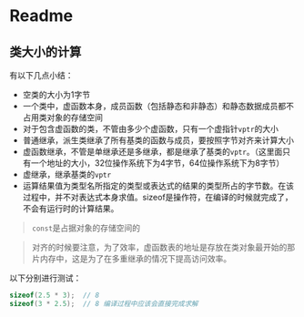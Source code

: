 # Readme

## 类大小的计算

有以下几点小结：

* 空类的大小为1字节
* 一个类中，虚函数本身，成员函数（包括静态和非静态）和静态数据成员都不占用类对象的存储空间
* 对于包含虚函数的类，不管由多少个虚函数，只有一个虚指针`vptr`的大小
* 普通继承，派生类继承了所有基类的函数与成员，要按照字节对齐来计算大小
* 虚函数继承，不管是单继承还是多继承，都是继承了基类的`vptr`。（这里面只有一个地址的大小，32位操作系统下为4字节，64位操作系统下为8字节）
* 虚继承，继承基类的`vptr`
* 运算结果值为类型名所指定的类型或表达式的结果的类型所占的字节数。在该过程中，并不对表达式本身求值。sizeof是操作符，在编译的时候就完成了，不会有运行时的计算结果。

> `const`是占据对象的存储空间的


> 对齐的时候要注意，为了效率，虚函数表的地址是存放在类对象最开始的那片内存中，这是为了在多重继承的情况下提高访问效率。


以下分别进行测试：

```c
sizeof(2.5 * 3);  // 8
sizeof(3 * 2.5);  // 8 编译过程中应该会直接完成求解
```

